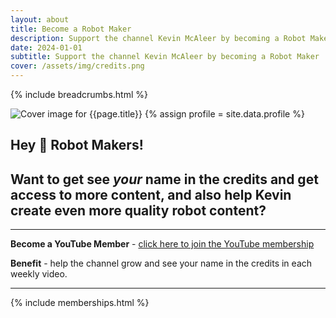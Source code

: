 ```yaml
---
layout: about
title: Become a Robot Maker
description: Support the channel Kevin McAleer by becoming a Robot Maker
date: 2024-01-01
subtitle: Support the channel Kevin McAleer by becoming a Robot Maker
cover: /assets/img/credits.png
---
```


{% include breadcrumbs.html %}

<img src="{{page.cover}}" class="cover rounded my-3" alt="Cover image for {{page.title}}">
{% assign profile = site.data.profile %}

## Hey 🤖 Robot Makers!

## Want to get see ***your*** name in the credits and get access to **more** content, and also help Kevin create even more quality robot content?

---

**Become a YouTube Member** - [click here to join the YouTube membership](https://www.youtube.com/channel/UCuoS-cgppnO46VCcQi81jvQ/join)

**Benefit** - help the channel grow and see your name in the credits in each weekly video.

---

{% include memberships.html %}
